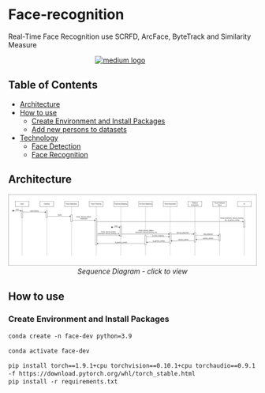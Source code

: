 # Face-recognition

Real-Time Face Recognition use SCRFD, ArcFace, ByteTrack and Similarity Measure

<div align = "center">
  <a href="https://medium.com/@jykroo/face-detection-tracking-and-recognition-system-using-scrfd-bytetracker-and-arcface-06f64bcb2458" target="_blank" rel="noopener noreferrer" style="margin-right: 50px;">
    <img src="https://img.shields.io/static/v1?message=Refer%20Medium%20page&logo=M&label=&color=12100E&logoColor=white&labelColor=&style=for-the-badge" height="40" alt="medium logo" style="vertical-align: top;" />
  </a>
</div>

## Table of Contents

- [Architecture](#architecture)
- [How to use](#how-to-use)
  - [Create Environment and Install Packages](#create-environment-and-install-packages)
  - [Add new persons to datasets](#add-new-persons-to-datasets)
- [Technology](#technology)
  - [Face Detection](#face-detection)
  - [Face Recognition](#face-recognition)

## Architecture

   <p align="center">
   <img src="./assets/sequence-diagram.png" alt="Sequence Diagram" />
   <br>
   <em>Sequence Diagram - click to view</em>
   </p>

## How to use

### Create Environment and Install Packages

```shell
conda create -n face-dev python=3.9
```

```shell
conda activate face-dev
```

```shell
pip install torch==1.9.1+cpu torchvision==0.10.1+cpu torchaudio==0.9.1 -f https://download.pytorch.org/whl/torch_stable.html
pip install -r requirements.txt
```
